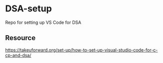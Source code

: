 # DSA-setup
Repo for setting up VS Code for DSA

## Resource
https://takeuforward.org/set-up/how-to-set-up-visual-studio-code-for-c-cp-and-dsa/
